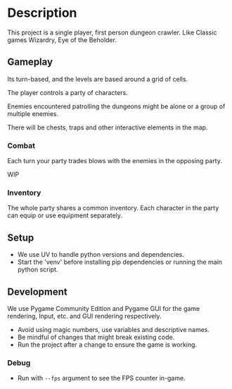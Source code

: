 # Description

This project is a single player, first person dungeon crawler. Like Classic games Wizardry, Eye of the Beholder.

## Gameplay

Its turn-based, and the levels are based around a grid of cells.

The player controls a party of characters.

Enemies encountered patrolling the dungeons might be alone or a group of multiple enemies.

There will be chests, traps and other interactive elements in the map.

### Combat

Each turn your party trades blows with the enemies in the opposing party.

WIP

### Inventory

The whole party shares a common inventory.
Each character in the party can equip or use equipment separately.


## Setup

- We use UV to handle python versions and dependencies.
- Start the 'venv' before installing pip dependencies or running the main python script.

## Development

We use Pygame Community Edition and Pygame GUI for the game rendering, Input, etc. and GUI rendering respectively.

- Avoid using magic numbers, use variables and descriptive names.
- Be mindful of changes that might break existing code.
- Run the project after a change to ensure the game is working.

### Debug

- Run with `--fps` argument to see the FPS counter in-game.